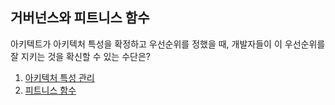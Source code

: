 ## 거버넌스와 피트니스 함수

아키텍트가 아키텍처 특성을 확정하고 우선순위를 정했을 때, 개발자들이 이 우선순위를 잘 지키는 것을 확신할 수 있는 수단은?

1. [아키텍처 특성 관리](./2.1_아키텍처_특성_관리.md)
2. [피트니스 함수](./2.2_피트니스_함수.md)
